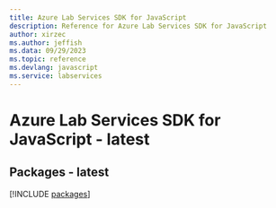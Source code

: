 ```yaml
---
title: Azure Lab Services SDK for JavaScript
description: Reference for Azure Lab Services SDK for JavaScript
author: xirzec
ms.author: jeffish
ms.data: 09/29/2023
ms.topic: reference
ms.devlang: javascript
ms.service: labservices
---
```

# Azure Lab Services SDK for JavaScript - latest
## Packages - latest
[!INCLUDE [packages](lab-services-index.md)]